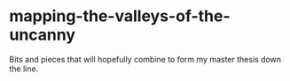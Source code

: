 # mapping-the-valleys-of-the-uncanny
Bits and pieces that will hopefully combine to form my master thesis down the line.
